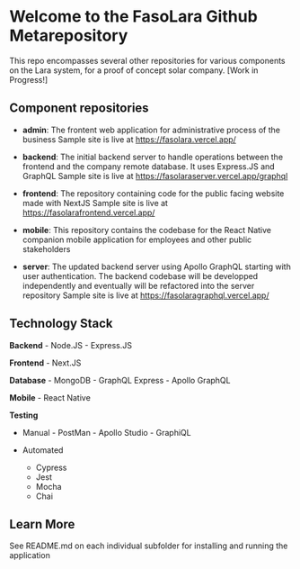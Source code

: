 # Welcome to the FasoLara Github Metarepository

This repo encompasses several other repositories for various components on the Lara system, for a proof of concept solar company.  [Work in Progress!]

## Component repositories

- <b>admin</b>: The frontent web application for administrative process of the business
	Sample site is live at https://fasolara.vercel.app/
- <b>backend</b>: The initial backend server to handle operations between the frontend and the company remote database. It uses Express.JS and GraphQL
	Sample site is live at https://fasolaraserver.vercel.app/graphql

- <b>frontend</b>: The repository containing code for the public facing website made with NextJS
	Sample site is live at https://fasolarafrontend.vercel.app/

- <b>mobile</b>: This repository contains the codebase for the React Native companion mobile application for employees and other public stakeholders
- <b>server</b>: The updated backend server using Apollo GraphQL starting with user authentication. The backend codebase will be developped independently and eventually will be refactored into the server repository
	Sample site is live at https://fasolaragraphql.vercel.app/


## Technology Stack

<b>Backend</b>
	- Node.JS
	- Express.JS

<b>Frontend</b>
	- Next.JS

<b>Database</b>
	- MongoDB
	- GraphQL Express
	- Apollo GraphQL

<b>Mobile</b>
	- React Native

<b>Testing</b>
- Manual 
		- PostMan
		- Apollo Studio
		- GraphiQL

- Automated
	- Cypress
	- Jest
	- Mocha
	- Chai

## Learn More

See README.md on each individual subfolder for installing and running the application